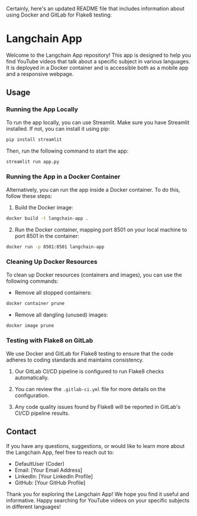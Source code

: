 Certainly, here's an updated README file that includes information about using Docker and GitLab for Flake8 testing:

# Langchain App

Welcome to the Langchain App repository! This app is designed to help you find YouTube videos that talk about a specific subject in various languages. It is deployed in a Docker container and is accessible both as a mobile app and a responsive webpage.

## Usage

### Running the App Locally

To run the app locally, you can use Streamlit. Make sure you have Streamlit installed. If not, you can install it using pip:

```bash
pip install streamlit
```

Then, run the following command to start the app:

```bash
streamlit run app.py
```

### Running the App in a Docker Container

Alternatively, you can run the app inside a Docker container. To do this, follow these steps:

1. Build the Docker image:

```bash
docker build -t langchain-app .
```

2. Run the Docker container, mapping port 8501 on your local machine to port 8501 in the container:

```bash
docker run -p 8501:8501 langchain-app
```

### Cleaning Up Docker Resources

To clean up Docker resources (containers and images), you can use the following commands:

- Remove all stopped containers:

```bash
docker container prune
```

- Remove all dangling (unused) images:

```bash
docker image prune
```

### Testing with Flake8 on GitLab

We use Docker and GitLab for Flake8 testing to ensure that the code adheres to coding standards and maintains consistency.

1. Our GitLab CI/CD pipeline is configured to run Flake8 checks automatically.

2. You can review the `.gitlab-ci.yml` file for more details on the configuration.

3. Any code quality issues found by Flake8 will be reported in GitLab's CI/CD pipeline results.

## Contact

If you have any questions, suggestions, or would like to learn more about the Langchain App, feel free to reach out to:

- DefaultUser (Coder)
- Email: [Your Email Address]
- LinkedIn: [Your LinkedIn Profile]
- GitHub: [Your GitHub Profile]

Thank you for exploring the Langchain App! We hope you find it useful and informative. Happy searching for YouTube videos on your specific subjects in different languages!
